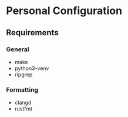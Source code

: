 # Personal Configuration


## Requirements

### General
- make
- python3-venv 
- ripgrep

### Formatting
- clangd
- rustfmt 

